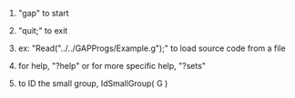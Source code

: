 1. "gap" to start

2. "quit;" to exit

3. ex: "Read("../../GAPProgs/Example.g");" to load source code from a file

4. for help, "?help" or for more specific help, "?sets"

5. to ID the small group, IdSmallGroup( G )